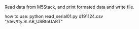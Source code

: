 Read data from M5Stack, and print formated data and write file.

how to use:
python read_serial01.py d191124.csv "/dev/tty.SLAB_USBtoUART" 
